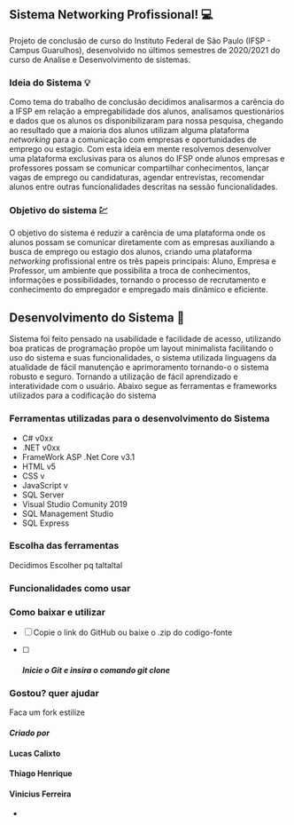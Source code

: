 ## Sistema Networking Profissional! :computer:

Projeto de conclusão de curso do Instituto Federal de São Paulo (IFSP - Campus Guarulhos), desenvolvido no últimos semestres de 2020/2021 do curso de Analise e Desenvolvimento de sistemas.

###  Ideia do Sistema :bulb:
Como tema do trabalho de conclusão decidimos analisarmos a carência do a IFSP em relação a empregabilidade dos alunos, analisamos questionários e dados que os alunos os disponibilizaram para nossa pesquisa, chegando ao resultado que a maioria dos alunos utilizam alguma plataforma *networking* para a comunicação com empresas e oportunidades de emprego ou estagio.
Com esta ideia em mente resolvemos desenvolver uma plataforma exclusivas para os alunos do IFSP onde alunos empresas e professores possam se comunicar compartilhar conhecimentos, lançar vagas de emprego ou candidaturas, agendar entrevistas, recomendar alunos entre outras funcionalidades descritas na sessão funcionalidades.

### Objetivo do sistema :chart:
O objetivo do sistema é reduzir a carência de uma plataforma onde os alunos possam se comunicar diretamente com as empresas auxiliando a busca de emprego ou estagio dos alunos, criando uma plataforma *networking* profissional entre os três papeis principais: Aluno, Empresa e Professor, um ambiente que possibilita a troca de conhecimentos, informações e possibilidades, tornando o processo de recrutamento e conhecimento do empregador e empregado mais dinâmico e eficiente.

## Desenvolvimento do Sistema :pencil: 
Sistema foi feito pensado na usabilidade e facilidade de acesso, utilizando boa praticas de programação propõe um layout minimalista facilitando o uso do sistema e suas funcionalidades, o sistema utilizada linguagens da atualidade de fácil manutenção e aprimoramento tornando-o o sistema robusto e seguro. Tornando a utilização de fácil aprendizado e interatividade com o usuário. Abaixo segue as ferramentas e frameworks utilizados para a codificação do sistema

 ### Ferramentas utilizadas para o desenvolvimento do Sistema


 - C#  v0xx
 - .NET v0xx
 - FrameWork ASP .Net Core  v3.1
 - HTML v5
 - CSS v
 - JavaScript v
 - SQL Server
 - Visual Studio Comunity 2019
 - SQL Management Studio
 - SQL Express

### Escolha das ferramentas
Decidimos Escolher pq taltaltal

### Funcionalidades como usar

### Como baixar e utilizar

- [ ] Copie o link do GitHub ou baixe o .zip do codigo-fonte

- [ ] ##### Inicie o Git e insira o comando **git clone** 

### Gostou? quer ajudar
Faca um fork estilize
#### *Criado por*
#### **Lucas Calixto**
#### **Thiago Henrique**
#### **Vinicius  Ferreira** 
 - 
